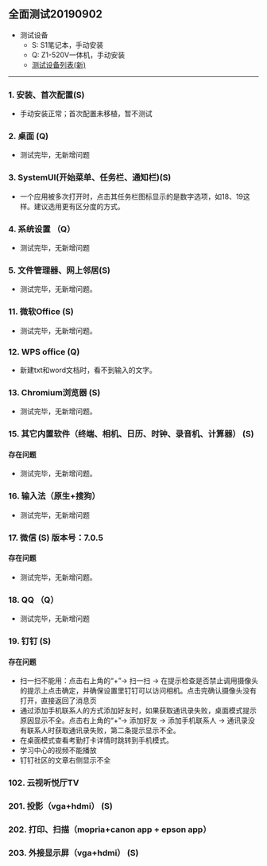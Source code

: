 ## 全面测试20190902
- 测试设备
   - S: S1笔记本，手动安装
   - Q: Z1-520V一体机，手动安装
   - [测试设备列表(新)](https://github.com/openthos/app-testing-results/blob/master/list/%E6%B5%8B%E8%AF%95%E8%AE%BE%E5%A4%87%E5%88%97%E8%A1%A8%E6%96%B0.md)

***

### 1. 安装、首次配置(S)

- 手动安装正常；首次配置未移植，暂不测试

### 2. 桌面 (Q)
- 测试完毕，无新增问题

### 3. SystemUI(开始菜单、任务栏、通知栏)(S)

- 一个应用被多次打开时，点击其任务栏图标显示的是数字选项，如18、19这样。建议选用更有区分度的方式。

### 4. 系统设置 （Q）
- 测试完毕，无新增问题

### 5. 文件管理器、网上邻居(S)

- 测试完毕，无新增问题。

### 11. 微软Office (S)
- 测试完毕，无新增问题。

### 12. WPS office (Q)
- 新建txt和word文档时，看不到输入的文字。

### 13. Chromium浏览器 (S)
- 测试完毕，无新增问题。

### 15. 其它内置软件（终端、相机、日历、时钟、录音机、计算器） (S)
#### 存在问题
- 测试完毕，无新增问题。

### 16. 输入法（原生+搜狗）
- 测试完毕，无新增问题

### 17. 微信 (S) 版本号：7.0.5
#### 存在问题
- 测试完毕，无新增问题。

### 18. QQ （Q）
- 测试完毕，无新增问题

### 19. 钉钉 (S)
#### 存在问题
- 扫一扫不能用：点击右上角的“+”→ 扫一扫 → 在提示检查是否禁止调用摄像头的提示上点击确定，并确保设置里钉钉可以访问相机。点击完确认摄像头没有打开，直接返回了消息页
- 通过添加手机联系人的方式添加好友时，如果获取通讯录失败，桌面模式提示原因显示不全。点击右上角的“+”→ 添加好友 → 添加手机联系人 → 通讯录没有联系人时获取通讯录失败，第二条提示显示不全。
- 在桌面模式查看考勤打卡详情时跳转到手机模式。
- 学习中心的视频不能播放
- 钉钉社区的文章右侧显示不全

### 102. 云视听悦厅TV


### 201. 投影（vga+hdmi） (S)


### 202. 打印、扫描（mopria+canon app + epson app）


### 203. 外接显示屏（vga+hdmi） (S)

